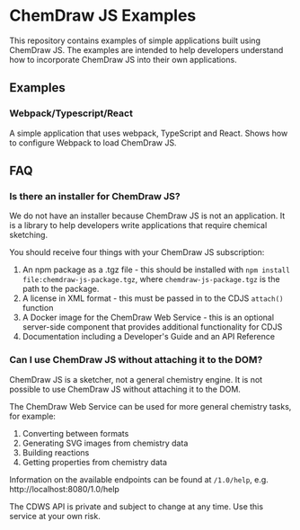 # ChemDraw JS Examples

This repository contains examples of simple applications built using ChemDraw JS. The examples are intended to help developers understand how to incorporate ChemDraw JS into their own applications.

## Examples

### Webpack/Typescript/React

A simple application that uses webpack, TypeScript and React. Shows how to configure Webpack to load ChemDraw JS.

## FAQ

### Is there an installer for ChemDraw JS?

We do not have an installer because ChemDraw JS is not an application. It is a library to help developers write applications that require chemical sketching.

You should receive four things with your ChemDraw JS subscription:

1. An npm package as a .tgz file - this should be installed with `npm install file:chemdraw-js-package.tgz`, where `chemdraw-js-package.tgz` is the path to the package.
2. A license in XML format - this must be passed in to the CDJS `attach()` function
3. A Docker image for the ChemDraw Web Service - this is an optional server-side component that provides additional functionality for CDJS
4. Documentation including a Developer's Guide and an API Reference

### Can I use ChemDraw JS without attaching it to the DOM?

ChemDraw JS is a sketcher, not a general chemistry engine. It is not possible to use ChemDraw JS without attaching it to the DOM.

The ChemDraw Web Service can be used for more general chemistry tasks, for example:

1. Converting between formats
2. Generating SVG images from chemistry data
3. Building reactions
4. Getting properties from chemistry data

Information on the available endpoints can be found at `/1.0/help`, e.g. http://localhost:8080/1.0/help

The CDWS API is private and subject to change at any time. Use this service at your own risk.
